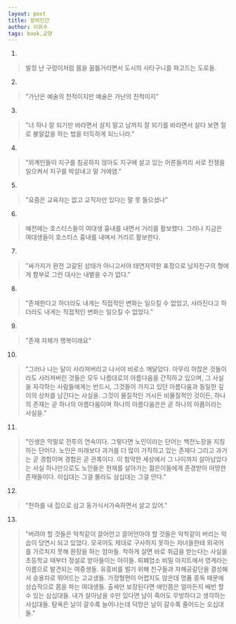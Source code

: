 ```yaml
---
layout: post
title: 장외인간
author: 이외수
tags: book,교양
---
```


1. 
> 발정 난 구렁이처럼 몸을 꿈틀거리면서 도시의 사타구니를 파고드는 도로들.

2. 
> "가난은 예술의 천적이지만 예술은 가난의 친척이지"

3. 
> "너 하나 잘 되기만 바라면서 살지 말고 남까지 잘 되기를 바라면서 살다 보면 절로 불알값을 하는 법을 터득하게 되느니라."

4. 
> "외계인들이 지구를 침공하지 않아도 지구에 살고 있는 어른들끼리 서로 전쟁을 일으켜서 지구를 박살내고 말 거에염."

5. 
> "요즘은 교육자는 없고 교직자만 있다는 말 못 들으셨나"

6. 
> 예전에는 호스티스들이 여대생 흉내를 내면서 거리를 활보했다. 그러나 지금은 여대생들이 호스티스 흉내를 내며서 거리르 활보한다.

7. 
> "싸가지가 완전 고갈된 상태가 아니고서야 태연자약한 표정으로 남자친구의 형에게 함부로 그런 대사는 내뱉을 수가 없다."

8. 
> "존재한다고 하더라도 내게는 직접적인 변화는 일으킬 수 없었고, 사라진다고 하더라도 내게는 직접적인 변화는 일으킬 수 없었다."

9. 
> "존재 자체가 행복이래요"

10. 
> "그러나 나는 달이 사라져버리고 나서야 비로소 깨달았다. 아무리 하찮은 것들이라도 사라져버린 것들은 모두 나름대로의 아름다움을 간직하고 있으며, 그 사실을 자각하는 사람들에게는 반드시, 그것들이 가지고 있던 아름다움과 동일한 깊이의 상처를 남긴다는 사실을. 그것이 물질적인 거시든 비물질적인 것이든, 하나의 존재는 곧 하나의 아름다움이며 하나의 아름다움은은 곧 하나의 아픔이라는 사실을."

11. 
> "인생은 막말로 전투의 연속이다. 그렇다면 노인이라는 단어는 백전노장을 지칭하는 단어다. 노인은 미래보다 과거를 더 많이 가직하고 있는 존재다 그리고 과거는 곧 경험이며 경험은 곧 관록이다. 이 험악한 세상에서 그 나이까지 살아남았다는 사실 하나만으로도 노인들은 현재를 살아가는 젊은이들에게 존경받아 마땅한 존재들이다. 이십대는 그걸 몰라도 삼십대는 그걸 안다."

12. 
> "천하를 내 집으로 삼고 동가식서가숙하면서 살고 있어."

13. 
> "버려야 할 것들은 악착같이 끌어안고 끌어안아야 할 것들은 악착같이 버리는 악습이 당연시 되고 있었다. 모국어도 제대로 구사하지 못하는 자녀들한테 외국어를 가르치지 못해 환장을 하는 엄마들. 착하게 살면 바로 취급을 받는다는 사실을 초등학교 때부터 정설로 받아들이는 아이들. 퇴폐업소 비밀 아지트에서 영계라는 이름으로 발견되는 여중생들. 유흥비를 벌기 위해 친구들과 자해공갈단을 결성해서 승용차로 뛰어드는 고교생들. 가정형편이 어렵지도 않은데 명품 중독 때문에 상습적으로 몸을 파는 여대생들. 출세만 보장된다면 애인쯤은 얼마든지 배반 할 수 있는 삼십대들. 내가 살아남을 수만 있다면 남이 죽어도 무방하다고 생각하는 사십대들. 탐욕은 날이 갈수록 늘어나는데 덕망은 날이 갈수록 줄어드는 오십대들."
